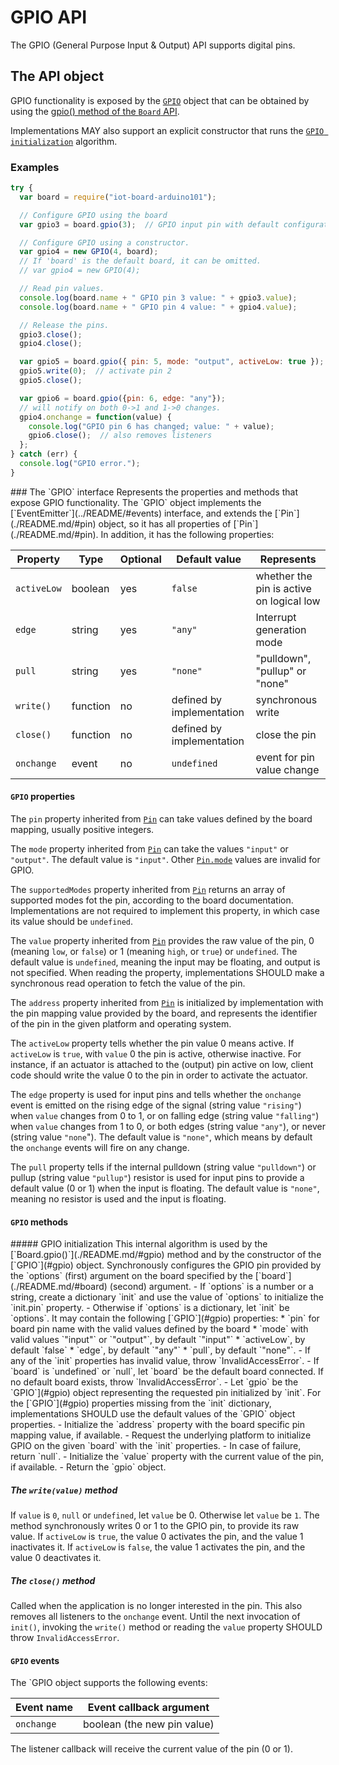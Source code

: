 GPIO API
========

The GPIO (General Purpose Input & Output) API supports digital pins.

The API object
--------------
GPIO functionality is exposed by the [`GPIO`](#gpio) object that can be obtained by using the [gpio() method of the `Board` API](./README.md/#gpio).

Implementations MAY also support an explicit constructor that runs the [`GPIO initialization`](#init) algorithm.

### Examples

```javascript
try {
  var board = require("iot-board-arduino101");

  // Configure GPIO using the board
  var gpio3 = board.gpio(3);  // GPIO input pin with default configuration.

  // Configure GPIO using a constructor.
  var gpio4 = new GPIO(4, board);
  // If 'board' is the default board, it can be omitted.
  // var gpio4 = new GPIO(4);

  // Read pin values.
  console.log(board.name + " GPIO pin 3 value: " + gpio3.value);
  console.log(board.name + " GPIO pin 4 value: " + gpio4.value);

  // Release the pins.
  gpio3.close();
  gpio4.close();

  var gpio5 = board.gpio({ pin: 5, mode: "output", activeLow: true });
  gpio5.write(0);  // activate pin 2
  gpio5.close();

  var gpio6 = board.gpio({pin: 6, edge: "any"});
  // will notify on both 0->1 and 1->0 changes.
  gpio4.onchange = function(value) {
    console.log("GPIO pin 6 has changed; value: " + value);
    gpio6.close();  // also removes listeners
  };
} catch (err) {
  console.log("GPIO error.");
}
```

<a name="gpio">
### The `GPIO` interface
Represents the properties and methods that expose GPIO functionality. The `GPIO` object implements the [`EventEmitter`](../README/#events) interface, and extends the [`Pin`](./README.md/#pin) object, so it has all properties of [`Pin`](./README.md/#pin). In addition, it has the following properties:

| Property   | Type   | Optional | Default value | Represents |
| ---        | ---    | ---      | ---           | ---        |
| `activeLow` | boolean | yes   | `false` | whether the pin is active on logical low |
| `edge`     | string | yes      | `"any"`       | Interrupt generation mode |
| `pull`     | string | yes      | `"none"`      | "pulldown", "pullup" or "none" |
| `write()`  | function | no | defined by implementation | synchronous write |
| `close()`  | function | no | defined by implementation | close the pin |
| `onchange` | event | no       | `undefined`   | event for pin value change |

#### `GPIO` properties

The `pin` property inherited from [`Pin`](./README.md/#pin) can take values defined by the board mapping, usually positive integers.

The `mode` property inherited from [`Pin`](./README.md/#pin) can take the values `"input"` or `"output"`. The default value is `"input"`. Other [`Pin.mode`](./README.md/#pinmode) values are invalid for GPIO.

The `supportedModes` property inherited from [`Pin`](./README.md/#pin) returns an array of supported modes fot the pin, according to the board documentation. Implementations are not required to implement this property, in which case its value should be `undefined`.

The `value` property inherited from [`Pin`](./README.md/#pin) provides the raw value of the pin, 0 (meaning `low`, or `false`) or 1 (meaning `high`, or `true`) or `undefined`. The default value is `undefined`, meaning  the input may be floating, and output is not specified. When reading the property, implementations SHOULD make a synchronous read operation to fetch the value of the pin.

The `address` property inherited from [`Pin`](./README.md/#pin) is initialized by implementation with the pin mapping value provided by the board, and represents the identifier of the pin in the given platform and operating system.

The `activeLow` property tells whether the pin value 0 means active. If `activeLow` is `true`, with `value` 0 the pin is active, otherwise inactive. For instance, if an actuator is attached to the (output) pin active on low, client code should write the value 0 to the pin in order to activate the actuator.

The `edge` property is used for input pins and tells whether the `onchange` event is emitted on the rising edge of the signal (string value `"rising"`) when `value` changes from 0 to 1, or on falling edge (string value `"falling"`) when `value` changes from 1 to 0, or both edges (string value `"any"`), or never (string value `"none`"). The default value is `"none"`, which means by default the `onchange` events will fire on any change.

The `pull` property tells if the internal pulldown (string value `"pulldown"`) or pullup (string value `"pullup"`) resistor is used for input pins to provide a default value (0 or 1) when the input is floating. The default value is `"none"`, meaning no resistor is used and the input is floating.

#### `GPIO` methods

<a name="init">
##### GPIO initialization
This internal algorithm is used by the [`Board.gpio()`](./README.md/#gpio) method and by the constructor of the [`GPIO`](#gpio) object. Synchronously configures the GPIO pin provided by the `options` (first) argument on the board specified by the [`board`](./README.md/#board) (second) argument.
- If `options` is a number or a string, create a dictionary `init` and use the value of `options` to initialize the `init.pin` property.
- Otherwise if `options` is a dictionary, let `init` be `options`. It may contain the following [`GPIO`](#gpio) properties:
  * `pin` for board pin name with the valid values defined by the board
  * `mode` with valid values `"input"` or `"output"`, by default `"input"`
  * `activeLow`, by default `false`
  * `edge`, by default `"any"`
  * `pull`, by default `"none"`.
- If any of the `init` properties has invalid value, throw `InvalidAccessError`.
- If `board` is `undefined` or `null`, let `board` be the default board connected. If no default board exists, throw `InvalidAccessError`.
- Let `gpio` be the `GPIO`](#gpio) object representing the requested pin initialized by `init`. For the [`GPIO`](#gpio) properties missing from the `init` dictionary, implementations SHOULD use the default values of the `GPIO` object properties.
- Initialize the `address` property with the board specific pin mapping value, if available.
- Request the underlying platform to initialize GPIO on the given `board` with the `init` properties.
- In case of failure, return `null`.
- Initialize the `value` property with the current value of the pin, if available.
- Return the `gpio` object.

##### The `write(value)` method
If `value` is `0`, `null` or `undefined`, let `value` be 0. Otherwise let `value` be `1`.
The method synchronously writes 0 or 1 to the GPIO pin, to provide its raw value. If `activeLow` is `true`, the value 0 activates the pin, and the value 1 inactivates it. If `activeLow` is `false`, the value 1 activates the pin, and the value 0 deactivates it.

##### The `close()` method
Called when the application is no longer interested in the pin. This also removes all listeners to the `onchange` event. Until the next invocation of `init()`, invoking the `write()` method or reading the `value` property SHOULD throw `InvalidAccessError`.

#### `GPIO` events
The `GPIO object supports the following events:

| Event name        | Event callback argument |
| --------------    | ----------------------- |
| `onchange`        | boolean (the new pin value) |

The listener callback will receive the current value of the pin (0 or 1).
